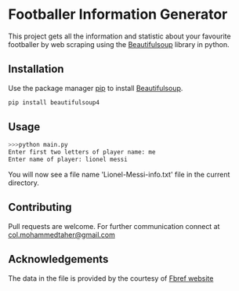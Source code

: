 # Footballer Information Generator

This project gets all the information and statistic about your favourite footballer by web scraping using the [Beautifulsoup](https://pypi.org/project/beautifulsoup4/) library in python.

## Installation

Use the package manager [pip](https://pip.pypa.io/en/stable/) to install [Beautifulsoup](https://pypi.org/project/beautifulsoup4/).

```bash
pip install beautifulsoup4
```

## Usage

```bash
>>>python main.py
Enter first two letters of player name: me
Enter name of player: lionel messi
```

You will now see a file name 'Lionel-Messi-info.txt' file in the current directory.


## Contributing
Pull requests are welcome. For further communication connect at col.mohammedtaher@gmail.com

## Acknowledgements
The data in the file is provided by the courtesy of [Fbref website](https://fbref.com/en/players/)
